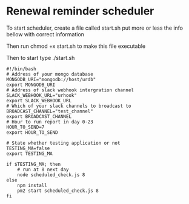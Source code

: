 # Renewal reminder scheduler

To start scheduler, create a file called start.sh put more or less the info bellow with correct information

Then run chmod +x start.sh to make this file executable

Then to start type ./start.sh

    #!/bin/bash
    # Address of your mongo database
    MONGODB_URI="mongodb://host/urdb"
    export MONGODB_URI
    # Address of slack webhook intergration channel
    SLACK_WEBHOOK_URL="urhook"
    export SLACK_WEBHOOK_URL
    # Which of your slack channels to broadcast to
    BROADCAST_CHANNEL="test_channel"
    export BROADCAST_CHANNEL
    # Hour to run report in day 0-23
    HOUR_TO_SEND=7
    export HOUR_TO_SEND

    # State whether testing application or not
    TESTING_MA=false
    export TESTING_MA

    if $TESTING_MA; then
        # run at 8 next day
        node scheduled_check.js 8
    else
        npm install
        pm2 start scheduled_check.js 8
    fi
